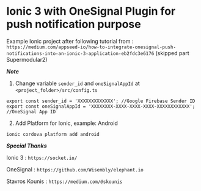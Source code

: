 Ionic 3 with OneSignal Plugin for push notification purpose
===================

Example Ionic project after following tutorial from : ```https://medium.com/appseed-io/how-to-integrate-onesignal-push-notifications-into-an-ionic-3-application-eb2fdc3e6176``` (skipped part Supermodular2)

***Note***

1. Change variable `sender_id` and `oneSignalAppId` at `<project_folder>/src/config.ts`
```
export const sender_id = 'XXXXXXXXXXXXX'; //Google Firebase Sender ID
export const oneSignalAppId = 'XXXXXXXX-XXXX-XXXX-XXXX-XXXXXXXXXXXX'; //OneSignal App ID
```

2. Add Platform for Ionic, example: Android
```
ionic cordova platform add android
```

***Special Thanks***

Ionic 3 : ```https://socket.io/```

OneSignal : ```https://github.com/Wisembly/elephant.io```

Stavros Kounis : ```https://medium.com/@skounis```